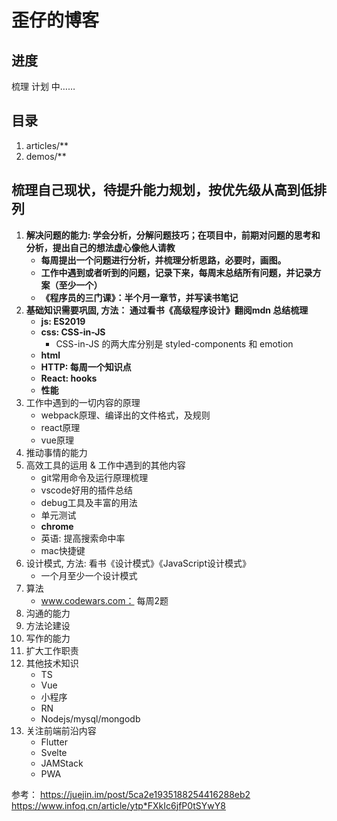 # 歪仔的博客


## 进度

梳理 计划 中……


## 目录

1. articles/**
2. demos/**

## 梳理自己现状，待提升能力规划，按优先级从高到低排列

1. __解决问题的能力: 学会分析，分解问题技巧；在项目中，前期对问题的思考和分析，提出自己的想法虚心像他人请教__
    - __每周提出一个问题进行分析，并梳理分析思路，必要时，画图。__
    - __工作中遇到或者听到的问题，记录下来，每周末总结所有问题，并记录方案（至少一个）__
    - __《程序员的三门课》：半个月一章节，并写读书笔记__
2. __基础知识需要巩固, 方法： 通过看书《高级程序设计》翻阅mdn 总结梳理__
    - __js: ES2019__
    - __css: CSS-in-JS__
        - CSS-in-JS 的两大库分别是 styled-components 和 emotion
    - __html__
    - __HTTP: 每周一个知识点__
    - __React: hooks__
    - __性能__
3. 工作中遇到的一切内容的原理
    - webpack原理、编译出的文件格式，及规则
    - react原理
    - vue原理
3. 推动事情的能力
4. 高效工具的运用 & 工作中遇到的其他内容
    - git常用命令及运行原理梳理
    - vscode好用的插件总结
    - debug工具及丰富的用法
    - 单元测试
    - __chrome__
    - 英语: 提高搜索命中率
    - mac快捷键
5. 设计模式, 方法: 看书《设计模式》《JavaScript设计模式》
    - 一个月至少一个设计模式
6. 算法
    - www.codewars.com： 每周2题
7. 沟通的能力
8. 方法论建设 
9. 写作的能力
10. 扩大工作职责
11. 其他技术知识
    - TS
    - Vue
    - 小程序
    - RN
    - Nodejs/mysql/mongodb
12. 关注前端前沿内容
    - Flutter
    - Svelte
    - JAMStack
    - PWA







参考： https://juejin.im/post/5ca2e1935188254416288eb2
https://www.infoq.cn/article/ytp*FXkIc6jfP0tSYwY8